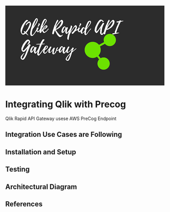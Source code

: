 ![QRAG Logo](../images/QRAG.png)

# Integrating Qlik with Precog 

Qlik Rapid API Gateway usese AWS PreCog Endpoint 

## Integration Use Cases are Following

## Installation and Setup

## Testing

## Architectural Diagram

## References